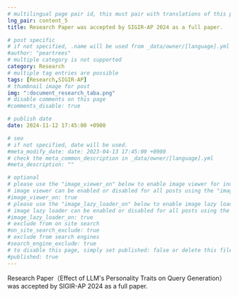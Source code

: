 ```yaml
---
# multilingual page pair id, this must pair with translations of this page. (This name must be unique)
lng_pair: content_5
title: Research Paper was accepted by SIGIR-AP 2024 as a full paper.

# post specific
# if not specified, .name will be used from _data/owner/[language].yml
#author: "peartrees"
# multiple category is not supported
category: Research
# multiple tag entries are possible
tags: [Research,SIGIR-AP]
# thumbnail image for post
img: ":document_research_taba.png"
# disable comments on this page
#comments_disable: true

# publish date
date: 2024-11-12 17:45:00 +0900

# seo
# if not specified, date will be used.
#meta_modify_date: date: 2023-04-13 17:45:00 +0900
# check the meta_common_description in _data/owner/[language].yml
#meta_description: ""

# optional
# please use the "image_viewer_on" below to enable image viewer for individual pages or posts (_posts/ or [language]/_posts folders).
# image viewer can be enabled or disabled for all posts using the "image_viewer_posts: true" setting in _data/conf/main.yml.
#image_viewer_on: true
# please use the "image_lazy_loader_on" below to enable image lazy loader for individual pages or posts (_posts/ or [language]/_posts folders).
# image lazy loader can be enabled or disabled for all posts using the "image_lazy_loader_posts: true" setting in _data/conf/main.yml.
#image_lazy_loader_on: true
# exclude from on site search
#on_site_search_exclude: true
# exclude from search engines
#search_engine_exclude: true
# to disable this page, simply set published: false or delete this file
#published: true
---
```

Research Paper（Effect of LLM's Personality Traits on Query Generation）was accepted by SIGIR-AP 2024 as a full paper.